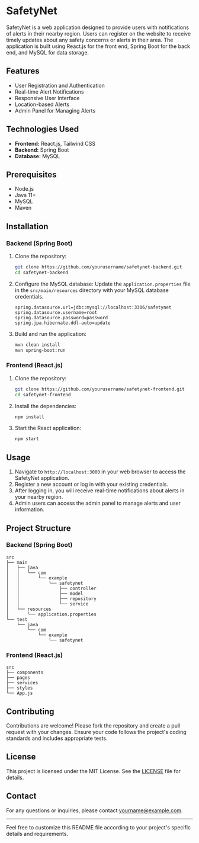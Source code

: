 # SafetyNet

SafetyNet is a web application designed to provide users with notifications of alerts in their nearby region. Users can register on the website to receive timely updates about any safety concerns or alerts in their area. The application is built using React.js for the front end, Spring Boot for the back end, and MySQL for data storage.

## Features

- User Registration and Authentication
- Real-time Alert Notifications
- Responsive User Interface
- Location-based Alerts
- Admin Panel for Managing Alerts

## Technologies Used

- **Frontend:** React.js, Tailwind CSS
- **Backend:** Spring Boot
- **Database:** MySQL

## Prerequisites

- Node.js
- Java 11+
- MySQL
- Maven

## Installation

### Backend (Spring Boot)

1. Clone the repository:
   ```bash
   git clone https://github.com/yourusername/safetynet-backend.git
   cd safetynet-backend
   ```

2. Configure the MySQL database:
   Update the `application.properties` file in the `src/main/resources` directory with your MySQL database credentials.
   ```properties
   spring.datasource.url=jdbc:mysql://localhost:3306/safetynet
   spring.datasource.username=root
   spring.datasource.password=password
   spring.jpa.hibernate.ddl-auto=update
   ```

3. Build and run the application:
   ```bash
   mvn clean install
   mvn spring-boot:run
   ```

### Frontend (React.js)

1. Clone the repository:
   ```bash
   git clone https://github.com/yourusername/safetynet-frontend.git
   cd safetynet-frontend
   ```

2. Install the dependencies:
   ```bash
   npm install
   ```

3. Start the React application:
   ```bash
   npm start
   ```

## Usage

1. Navigate to `http://localhost:3000` in your web browser to access the SafetyNet application.
2. Register a new account or log in with your existing credentials.
3. After logging in, you will receive real-time notifications about alerts in your nearby region.
4. Admin users can access the admin panel to manage alerts and user information.

## Project Structure

### Backend (Spring Boot)
```
src
├── main
│   ├── java
│   │   └── com
│   │       └── example
│   │           └── safetynet
│   │               ├── controller
│   │               ├── model
│   │               ├── repository
│   │               └── service
│   └── resources
│       └── application.properties
└── test
    └── java
        └── com
            └── example
                └── safetynet
```

### Frontend (React.js)
```
src
├── components
├── pages
├── services
├── styles
└── App.js
```

## Contributing

Contributions are welcome! Please fork the repository and create a pull request with your changes. Ensure your code follows the project's coding standards and includes appropriate tests.

## License

This project is licensed under the MIT License. See the [LICENSE](LICENSE) file for details.

## Contact

For any questions or inquiries, please contact [yourname@example.com](mailto:yourname@example.com).

---

Feel free to customize this README file according to your project's specific details and requirements.
